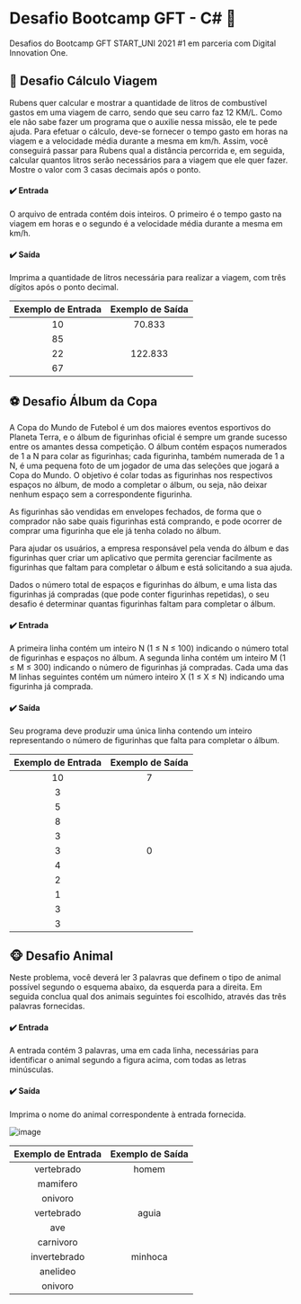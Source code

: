 # Desafio Bootcamp GFT - C# 📝

Desafios do Bootcamp GFT START_UNI 2021 #1 em parceria com Digital Innovation One.

## 🚗 Desafio Cálculo Viagem

Rubens quer calcular e mostrar a quantidade de litros de combustível gastos em uma viagem de carro, sendo que seu carro faz 12 KM/L. Como ele não sabe fazer um programa que o auxilie nessa missão, ele te pede ajuda. Para efetuar o cálculo, deve-se fornecer o tempo gasto em horas na viagem e a velocidade média durante a mesma em km/h. Assim, você conseguirá passar para Rubens qual a distância percorrida e, em seguida, calcular quantos litros serão necessários para a viagem que ele quer fazer. Mostre o valor com 3 casas decimais após o ponto.

#### ✔️ Entrada

O arquivo de entrada contém dois inteiros. O primeiro é o tempo gasto na viagem em horas e o segundo é a velocidade média durante a mesma em km/h.

#### ✔️ Saída

Imprima a quantidade de litros necessária para realizar a viagem, com três dígitos após o ponto decimal.

Exemplo de Entrada | Exemplo de Saída
:----------------: | :--------------:
10                 | 70.833
85                 |
22                 | 122.833
67                 |

## ⚽ Desafio Álbum da Copa

A Copa do Mundo de Futebol é um dos maiores eventos esportivos do Planeta Terra, e o álbum de figurinhas oficial é sempre um grande sucesso entre os amantes dessa competição. O álbum contém espaços numerados de 1 a N para colar as figurinhas; cada figurinha, também numerada de 1 a N, é uma pequena foto de um jogador de uma das seleções que jogará a Copa do Mundo. O objetivo é colar todas as figurinhas nos respectivos espaços no álbum, de modo a completar o álbum, ou seja, não deixar nenhum espaço sem a correspondente figurinha.

As figurinhas são vendidas em envelopes fechados, de forma que o comprador não sabe quais figurinhas está comprando, e pode ocorrer de comprar uma figurinha que ele já tenha colado no álbum.

Para ajudar os usuários, a empresa responsável pela venda do álbum e das figurinhas quer criar um aplicativo que permita gerenciar facilmente as figurinhas que faltam para completar o álbum e está solicitando a sua ajuda.

Dados o número total de espaços e figurinhas do álbum, e uma lista das figurinhas já compradas (que pode conter figurinhas repetidas), o seu desafio é determinar quantas figurinhas faltam para completar o álbum.

#### ✔️ Entrada

A primeira linha contém um inteiro N (1 ≤ N ≤ 100) indicando o número total de figurinhas e espaços no álbum. A segunda linha contém um inteiro M (1 ≤ M ≤ 300) indicando o número de figurinhas já compradas. Cada uma das M linhas seguintes contém um número inteiro X (1 ≤ X ≤ N) indicando uma figurinha já comprada.

#### ✔️ Saída

Seu programa deve produzir uma única linha contendo um inteiro representando o número de figurinhas que falta para completar o álbum.

 
Exemplo de Entrada | Exemplo de Saída
:----------------: | :--------------:
10                 | 7
3                  |
5                  |
8                  |
3                  |
3                  | 0
4                  |
2                  |
1                  |
3                  |
3                  |

## 🐵 Desafio Animal

Neste problema, você deverá ler 3 palavras que definem o tipo de animal possível segundo o esquema abaixo, da esquerda para a direita.  Em seguida conclua qual dos animais seguintes foi escolhido, através das três palavras fornecidas.

#### ✔️ Entrada

A entrada contém 3 palavras, uma em cada linha, necessárias para identificar o animal segundo a figura acima, com todas as letras minúsculas.

#### ✔️ Saída

Imprima o nome do animal correspondente à entrada fornecida.

![image](https://user-images.githubusercontent.com/29932387/107520691-74902b00-6b90-11eb-8297-c69c69f4f5cd.png)
 
Exemplo de Entrada | Exemplo de Saída
:----------------: | :--------------:
vertebrado         | homem
mamifero           |
onivoro            |
vertebrado         | aguia
ave                |
carnivoro          |
invertebrado       | minhoca
anelideo           |
onivoro            |
